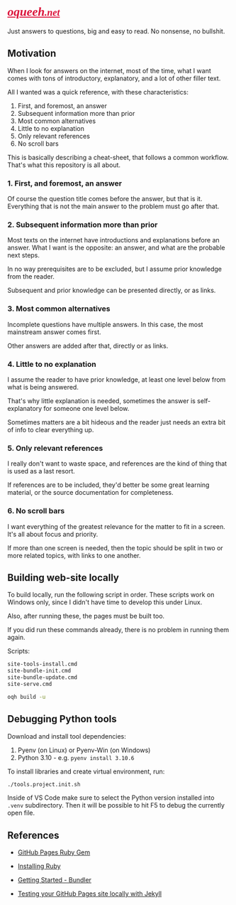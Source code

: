 # <a style="font-family: ubuntu; color: crimson; font-weight: bold; font-style: italic" href="https://oqueeh.net">oqueeh<span style="font-size:0.8em">.net</span></a>

Just answers to questions, big and easy
to read. No nonsense, no bullshit.

## Motivation

When I look for answers on the internet,
most of the time, what I want comes with
tons of introductory, explanatory,
and a lot of other filler text.

All I wanted was a quick reference,
with these characteristics:

1. First, and foremost, an answer
2. Subsequent information more than prior
3. Most common alternatives
4. Little to no explanation
5. Only relevant references
6. No scroll bars

This is basically describing a cheat-sheet,
that follows a common workflow.
That's what this repository is all about.

### 1. First, and foremost, an answer

Of course the question title comes
before the answer, but that is it.
Everything that is not the main answer
to the problem must go after that.

### 2. Subsequent information more than prior

Most texts on the internet have introductions
and explanations before an answer.
What I want is the opposite: an answer,
and what are the probable next steps.

In no way prerequisites are to be excluded,
but I assume prior knowledge from the reader.

Subsequent and prior knowledge can be
presented directly, or as links.

### 3. Most common alternatives

Incomplete questions have multiple answers.
In this case, the most mainstream answer
comes first.

Other answers are added after that,
directly or as links.

### 4. Little to no explanation

I assume the reader to have prior knowledge,
at least one level below from what is being
answered.

That's why little explanation is needed,
sometimes the answer is self-explanatory
for someone one level below.

Sometimes matters are a bit hideous and
the reader just needs an extra bit of
info to clear everything up.

### 5. Only relevant references

I really don't want to waste space, and
references are the kind of thing that is
used as a last resort.

If references are to be included, they'd
better be some great learning material,
or the source documentation for completeness.

### 6. No scroll bars

I want everything of the greatest relevance
for the matter to fit in a screen.
It's all about focus and priority.

If more than one screen is needed, then
the topic should be split in two or more
related topics, with links to one another.

## Building web-site locally

To build locally, run the following script in order.
These scripts work on Windows only, since I didn't
have time to develop this under Linux.

Also, after running these, the pages must be built too.

If you did run these commands already,
there is no problem in running them again.

Scripts:

```bash
site-tools-install.cmd
site-bundle-init.cmd
site-bundle-update.cmd
site-serve.cmd
```

```bash
oqh build -u
```

## Debugging Python tools

Download and install tool dependencies:

1. Pyenv (on Linux) or Pyenv-Win (on Windows)
2. Python 3.10 - e.g. `pyenv install 3.10.6`

To install libraries and create virtual environment,
run:

```bash
./tools.project.init.sh
```

Inside of VS Code make sure to select the Python version
installed into `.venv` subdirectory. Then it will be possible
to hit F5 to debug the currently open file.

## References

- [GitHub Pages Ruby Gem](https://github.com/github/pages-gem)

- [Installing Ruby](https://www.ruby-lang.org/en/documentation/installation/)

- [Getting Started - Bundler](https://bundler.io/#getting-started)

- [Testing your GitHub Pages site locally with Jekyll](https://docs.github.com/en/pages/setting-up-a-github-pages-site-with-jekyll/testing-your-github-pages-site-locally-with-jekyll)

